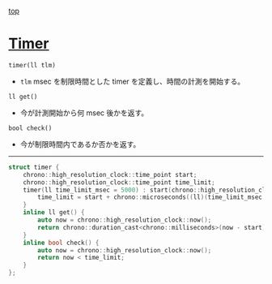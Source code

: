 [top](../README.md)

# [Timer](./timer.cpp)

`timer(ll tlm)`
- `tlm` msec を制限時間とした timer を定義し、時間の計測を開始する。

`ll get()`
- 今が計測開始から何 msec 後かを返す。

`bool check()`
- 今が制限時間内であるか否かを返す。

---

```cpp
struct timer {
    chrono::high_resolution_clock::time_point start;
    chrono::high_resolution_clock::time_point time_limit;
    timer(ll time_limit_msec = 5000) : start(chrono::high_resolution_clock::now()) {
        time_limit = start + chrono::microseconds((ll)(time_limit_msec * 1e3));
    }
    inline ll get() {
        auto now = chrono::high_resolution_clock::now();
        return chrono::duration_cast<chrono::milliseconds>(now - start).count();
    }
    inline bool check() {
        auto now = chrono::high_resolution_clock::now();
        return now < time_limit;
    }
};
```